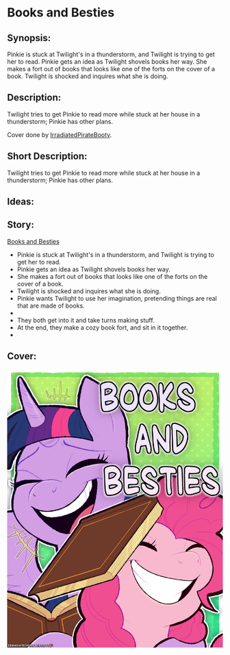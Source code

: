 # Books and Besties

## Synopsis:
Pinkie is stuck at Twilight's in a thunderstorm, and Twilight is trying to get her to read. Pinkie gets an idea as Twilight shovels books her way. She makes a fort out of books that looks like one of the forts on the cover of a book. Twilight is shocked and inquires what she is doing.

## Description:
Twilight tries to get Pinkie to read more while stuck at her house in a thunderstorm; Pinkie has other plans.

Cover done by [IrradiatedPirateBooty](https://irradiatedpiratebooty.tumblr.com).

## Short Description:
Twilight tries to get Pinkie to read more while stuck at her house in a thunderstorm; Pinkie has other plans.

## Ideas:


## Story:
[Books and Besties](books-and-besties.md)
 - Pinkie is stuck at Twilight's in a thunderstorm, and Twilight is trying to get her to read.
 - Pinkie gets an idea as Twilight shovels books her way.
 - She makes a fort out of books that looks like one of the forts on the cover of a book.
 - Twilight is shocked and inquires what she is doing.
 - Pinkie wants Twilight to use her imagination, pretending things are real that are made of books.
 - 
 - They both get into it and take turns making stuff.
 - At the end, they make a cozy book fort, and sit in it together.
 - 

## Cover:
![cover](./books-and-besties-cover.png)